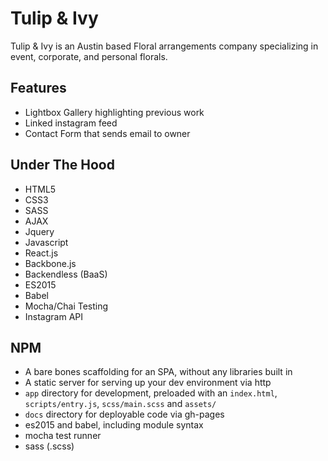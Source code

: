# Tulip & Ivy

Tulip & Ivy is an Austin based Floral arrangements company specializing in event, corporate, and personal florals.

## Features
  - Lightbox Gallery highlighting previous work
  - Linked instagram feed
  - Contact Form that sends email to owner

## Under The Hood
  - HTML5
  - CSS3
  - SASS
  - AJAX
  - Jquery
  - Javascript
  - React.js
  - Backbone.js
  - Backendless (BaaS)
  - ES2015
  - Babel
  - Mocha/Chai Testing
  - Instagram API

## NPM
- A bare bones scaffolding for an SPA, without any libraries built in
- A static server for serving up your dev environment via http
- `app` directory for development, preloaded with an `index.html`, `scripts/entry.js`, `scss/main.scss` and `assets/`
- `docs` directory for deployable code via gh-pages
- es2015 and babel, including module syntax
- mocha test runner
- sass (.scss)

